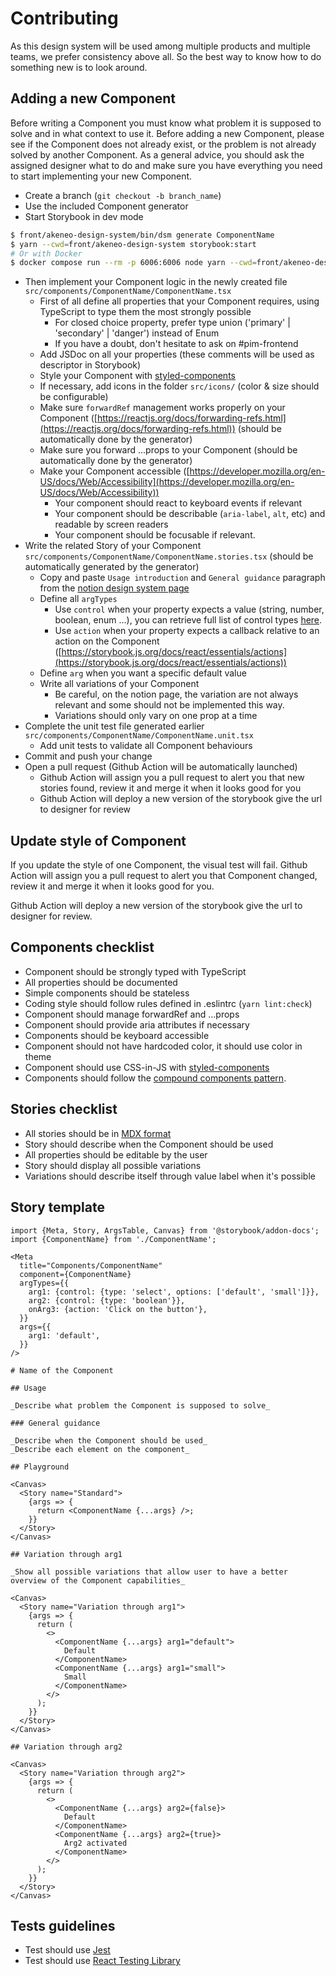 # Contributing

As this design system will be used among multiple products and multiple teams, we prefer consistency above all. So the best way to know how to do something new is to look around.

## Adding a new Component

Before writing a Component you must know what problem it is supposed to solve and in what context to use it.
Before adding a new Component, please see if the Component does not already exist, or the problem is not already solved by another Component.
As a general advice, you should ask the assigned designer what to do and make sure you have everything you need to start implementing your new Component.

- Create a branch (`git checkout -b branch_name`)
- Use the included Component generator
- Start Storybook in dev mode

```bash
$ front/akeneo-design-system/bin/dsm generate ComponentName
$ yarn --cwd=front/akeneo-design-system storybook:start
# Or with Docker
$ docker compose run --rm -p 6006:6006 node yarn --cwd=front/akeneo-design-system storybook:start
```

- Then implement your Component logic in the newly created file `src/components/ComponentName/ComponentName.tsx`
  - First of all define all properties that your Component requires, using TypeScript to type them the most strongly possible
    - For closed choice property, prefer type union ('primary' | 'secondary' | 'danger') instead of Enum
    - If you have a doubt, don't hesitate to ask on #pim-frontend
  - Add JSDoc on all your properties (these comments will be used as descriptor in Storybook)
  - Style your Component with [styled-components](https://styled-components.com/docs)
  - If necessary, add icons in the folder `src/icons/` (color & size should be configurable)
  - Make sure `forwardRef` management works properly on your Component ([https://reactjs.org/docs/forwarding-refs.html](https://reactjs.org/docs/forwarding-refs.html)) (should be automatically done by the generator)
  - Make sure you forward ...props to your Component (should be automatically done by the generator)
  - Make your Component accessible ([https://developer.mozilla.org/en-US/docs/Web/Accessibility](https://developer.mozilla.org/en-US/docs/Web/Accessibility))
    - Your component should react to keyboard events if relevant
    - Your component should be describable (`aria-label`, `alt`, etc) and readable by screen readers
    - Your component should be focusable if relevant.
- Write the related Story of your Component `src/components/ComponentName/ComponentName.stories.tsx` (should be automatically generated by the generator)
  - Copy and paste `Usage introduction` and `General guidance` paragraph from the [notion design system page](https://www.notion.so/akeneo/Components-2654ae12360d48c7954142e472c043d4)
  - Define all `argTypes`
    - Use `control` when your property expects a value (string, number, boolean, enum ...), you can retrieve full list of control types [here](https://storybook.js.org/docs/react/essentials/controls#annotation).
    - Use `action` when your property expects a callback relative to an action on the Component ([https://storybook.js.org/docs/react/essentials/actions](https://storybook.js.org/docs/react/essentials/actions))
  - Define `arg` when you want a specific default value
  - Write all variations of your Component
    - Be careful, on the notion page, the variation are not always relevant and some should not be implemented this way.
    - Variations should only vary on one prop at a time
- Complete the unit test file generated earlier `src/components/ComponentName/ComponentName.unit.tsx`
  - Add unit tests to validate all Component behaviours
- Commit and push your change
- Open a pull request (Github Action will be automatically launched)
  - Github Action will assign you a pull request to alert you that new stories found, review it and merge it when it looks good for you
  - Github Action will deploy a new version of the storybook give the url to designer for review

## Update style of Component

If you update the style of one Component, the visual test will fail. Github Action will assign you a pull request to alert you that Component changed, review it and merge it when it looks good for you.

Github Action will deploy a new version of the storybook give the url to designer for review.

## Components checklist

- Component should be strongly typed with TypeScript
- All properties should be documented
- Simple components should be stateless
- Coding style should follow rules defined in .eslintrc (`yarn lint:check`)
- Component should manage forwardRef and ...props
- Component should provide aria attributes if necessary
- Components should be keyboard accessible
- Component should not have hardcoded color, it should use color in theme
- Component should use CSS-in-JS with [styled-components](https://styled-components.com/docs)
- Components should follow the [compound components pattern](https://www.youtube.com/watch?v=hEGg-3pIHlE).

## Stories checklist

- All stories should be in [MDX format](https://mdxjs.com/)
- Story should describe when the Component should be used
- All properties should be editable by the user
- Story should display all possible variations
- Variations should describe itself through value label when it's possible

## Story template

```mdx
import {Meta, Story, ArgsTable, Canvas} from '@storybook/addon-docs';
import {ComponentName} from './ComponentName';

<Meta
  title="Components/ComponentName"
  component={ComponentName}
  argTypes={{
    arg1: {control: {type: 'select', options: ['default', 'small']}},
    arg2: {control: {type: 'boolean'}},
    onArg3: {action: 'Click on the button'},
  }}
  args={{
    arg1: 'default',
  }}
/>

# Name of the Component

## Usage

_Describe what problem the Component is supposed to solve_

### General guidance

_Describe when the Component should be used_
_Describe each element on the component_

## Playground

<Canvas>
  <Story name="Standard">
    {args => {
      return <ComponentName {...args} />;
    }}
  </Story>
</Canvas>

## Variation through arg1

_Show all possible variations that allow user to have a better overview of the Component capabilities_

<Canvas>
  <Story name="Variation through arg1">
    {args => {
      return (
        <>
          <ComponentName {...args} arg1="default">
            Default
          </ComponentName>
          <ComponentName {...args} arg1="small">
            Small
          </ComponentName>
        </>
      );
    }}
  </Story>
</Canvas>

## Variation through arg2

<Canvas>
  <Story name="Variation through arg2">
    {args => {
      return (
        <>
          <ComponentName {...args} arg2={false}>
            Default
          </ComponentName>
          <ComponentName {...args} arg2={true}>
            Arg2 activated
          </ComponentName>
        </>
      );
    }}
  </Story>
</Canvas>
```

## Tests guidelines

- Test should use [Jest](https://jestjs.io/docs/en/getting-started)
- Test should use [React Testing Library](https://testing-library.com/docs/react-testing-library/intro)

